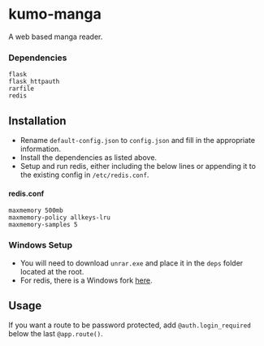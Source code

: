 # kumo-manga
A web based manga reader.

### Dependencies

```
flask
flask_httpauth
rarfile
redis
```

## Installation

* Rename `default-config.json` to `config.json` and fill in the appropriate information.
* Install the dependencies as listed above.
* Setup and run redis, either including the below lines or appending it to the existing config in `/etc/redis.conf`.

#### redis.conf

```
maxmemory 500mb
maxmemory-policy allkeys-lru
maxmemory-samples 5
```

### Windows Setup

* You will need to download `unrar.exe` and place it in the `deps` folder located at the root.
* For redis, there is a Windows fork [here](https://github.com/rgl/redis/downloads).

## Usage

If you want a route to be password protected, add `@auth.login_required` below the last `@app.route()`.
